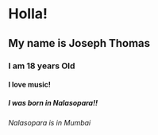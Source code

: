 # Holla!
## My name is Joseph Thomas
### I am 18 years Old
#### I love music!
##### I was born in Nalasopara!!
###### Nalasopara is in Mumbai

